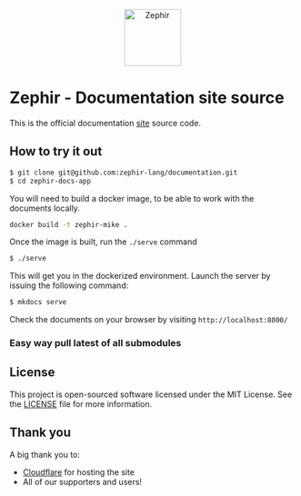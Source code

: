<p align="center">
    <a href="https://zephir-lang.com/" target="_blank">
        <img src="https://assets.phalcon.io/zephir/zephir_logo-105x36.svg" height="100" alt="Zephir"/>
    </a>
</p>

# Zephir - Documentation site source

This is the official documentation [site](https://docs.zephir-lang.com/latest/introduction/) source code.

## How to try it out

```sh
$ git clone git@github.com:zephir-lang/documentation.git
$ cd zephir-docs-app
```

You will need to build a docker image, to be able to work with the documents locally.

```sh
docker build -t zephir-mike .
```

Once the image is built, run the `./serve` command

```sh
$ ./serve
```

This will get you in the dockerized environment. Launch the server by issuing the following command:

```sh
$ mkdocs serve
```

Check the documents on your browser by visiting `http://localhost:8000/`



### Easy way pull latest of all submodules
## License

This project is open-sourced software licensed under the MIT License. See the [LICENSE](https://github.com/zephir-lang/documentation/blob/master/LICENSE) file for more information.

## Thank you

A big thank you to:
- [Cloudflare](https://cloudflare.com) for hosting the site
- All of our supporters and users!
